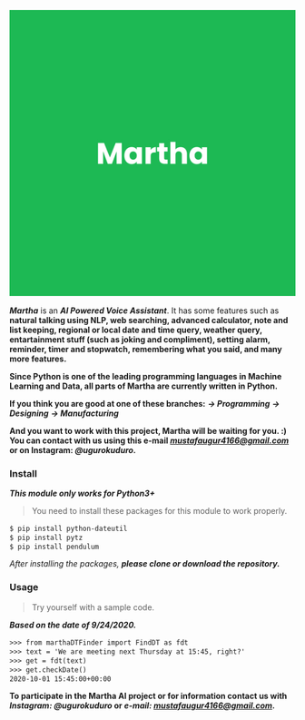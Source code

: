 ![Martha Logo](pics/marthalogo.jpg)

***Martha*** is an ***AI Powered Voice Assistant***. It has some features such as **natural talking using NLP, web searching, advanced calculator, note and list keeping, regional or local date and time query, weather query, entartainment stuff (such as joking and compliment), setting alarm, reminder, timer and stopwatch, remembering what you said, and many more features.**

**Since Python is one of the leading programming languages in Machine Learning and Data, all parts of Martha are currently written in Python.**

**If you think you are good at one of these branches:**
***-> Programming***
***-> Designing***
***-> Manufacturing***

**And you want to work with this project, Martha will be waiting for you. :)**
**You can contact with us using this e-mail *mustafaugur4166@gmail.com* or on Instagram: *@ugurokuduro*.**

### Install

***This module only works for Python3+***
> You need to install these packages for this module to work properly.

```
$ pip install python-dateutil
$ pip install pytz
$ pip install pendulum
```

*After installing the packages, **please clone or download the repository.***

### Usage

> Try yourself with a sample code.

***Based on the date of 9/24/2020.***

```
>>> from marthaDTFinder import FindDT as fdt
>>> text = 'We are meeting next Thursday at 15:45, right?'
>>> get = fdt(text)
>>> get.checkDate()
2020-10-01 15:45:00+00:00
```

**To participate in the Martha AI project or for information contact us with *Instagram: @ugurokuduro* or *e-mail: mustafaugur4166@gmail.com*.**
